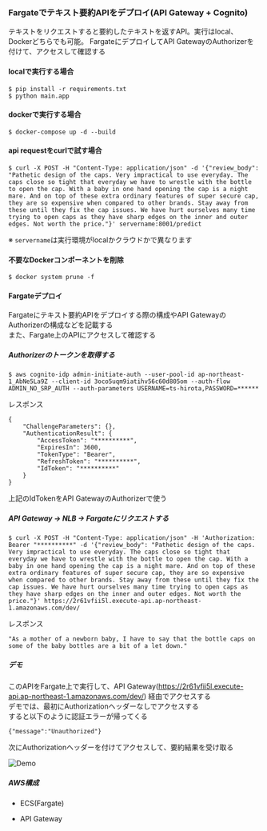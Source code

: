 ### Fargateでテキスト要約APIをデプロイ(API Gateway + Cognito)
テキストをリクエストすると要約したテキストを返すAPI。実行はlocal、Dockerどちらでも可能。
FargateにデプロイしてAPI GatewayのAuthorizerを付けて、アクセスして確認する

#### localで実行する場合
```
$ pip install -r requirements.txt
$ python main.app
```

#### dockerで実行する場合
```
$ docker-compose up -d --build
```

#### api requestをcurlで試す場合
```
$ curl -X POST -H "Content-Type: application/json" -d '{"review_body": "Pathetic design of the caps. Very impractical to use everyday. The caps close so tight that everyday we have to wrestle with the bottle to open the cap. With a baby in one hand opening the cap is a night mare. And on top of these extra ordinary features of super secure cap, they are so expensive when compared to other brands. Stay away from these until they fix the cap issues. We have hurt ourselves many time trying to open caps as they have sharp edges on the inner and outer edges. Not worth the price."}' servername:8001/predict
```
※ `servername`は実行環境がlocalかクラウドかで異なります

#### 不要なDockerコンポーネントを削除
```
$ docker system prune -f
```

#### Fargateデプロイ
Fargateにテキスト要約APIをデプロイする際の構成やAPI GatewayのAuthorizerの構成などを記載する  
また、Fargate上のAPIにアクセスして確認する

##### Authorizerのトークンを取得する
```
$ aws cognito-idp admin-initiate-auth --user-pool-id ap-northeast-1_AbNe5La9Z --client-id 3oco5uqm9iatihv56c60d805om --auth-flow ADMIN_NO_SRP_AUTH --auth-parameters USERNAME=ts-hirota,PASSWORD=******
```
レスポンス
```
{
    "ChallengeParameters": {},
    "AuthenticationResult": {
        "AccessToken": "**********",
        "ExpiresIn": 3600,
        "TokenType": "Bearer",
        "RefreshToken": "**********",
        "IdToken": "**********"
    }
}
```
上記のIdTokenをAPI GatewayのAuthorizerで使う

##### API Gateway -> NLB -> Fargateにリクエストする
```
$ curl -X POST -H "Content-Type: application/json" -H 'Authorization: Bearer "**********" -d '{"review_body": "Pathetic design of the caps. Very impractical to use everyday. The caps close so tight that everyday we have to wrestle with the bottle to open the cap. With a baby in one hand opening the cap is a night mare. And on top of these extra ordinary features of super secure cap, they are so expensive when compared to other brands. Stay away from these until they fix the cap issues. We have hurt ourselves many time trying to open caps as they have sharp edges on the inner and outer edges. Not worth the price."}' https://2r61vfii5l.execute-api.ap-northeast-1.amazonaws.com/dev/
```
レスポンス
```
"As a mother of a newborn baby, I have to say that the bottle caps on some of the baby bottles are a bit of a let down."
```

##### デモ
このAPIをFargate上で実行して、API Gateway(https://2r61vfii5l.execute-api.ap-northeast-1.amazonaws.com/dev/)
経由でアクセスする  
デモでは、最初にAuthorizationヘッダーなしでアクセスする  
すると以下のように認証エラーが帰ってくる
```
{"message":"Unauthorized"}
```
次にAuthorizationヘッダーを付けてアクセスして、要約結果を受け取る

![Demo](https://github.com/tsubauaaa/AITrialTraining/blob/main/Training6/text_summary_api/demo.gif)

##### AWS構成
* ECS(Fargate)


* API Gateway